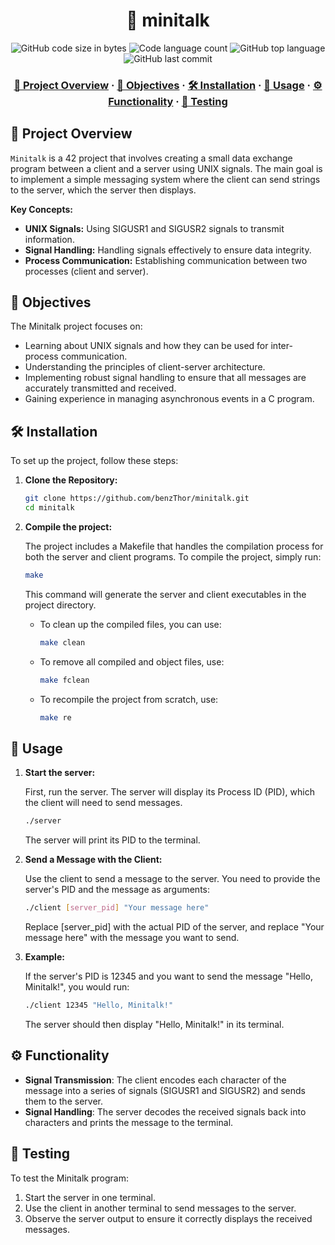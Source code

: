 <h1 align="center">
  📢 minitalk
</h1>

<p align="center">
	<img alt="GitHub code size in bytes" src="https://img.shields.io/github/languages/code-size/benzThor/minitalk?color=red" />
	<img alt="Code language count" src="https://img.shields.io/github/languages/count/benzThor/minitalk?color=yellow" />
	<img alt="GitHub top language" src="https://img.shields.io/github/languages/top/benzThor/minitalk?color=blue" />
	<img alt="GitHub last commit" src="https://img.shields.io/github/last-commit/benzThor/minitalk?color=green" />
</p>

<h3 align="center">
	<a href="#-project-overview">📝 Project Overview</a>
	<span> · </span>
	<a href="#-objectives">🎯 Objectives</a>
  <span> · </span>
	<a href="#️-installation">🛠️ Installation</a>
	<span> · </span>
	<a href="#-usage">🚀 Usage</a>
	<span> · </span>
	<a href="#️-functionality">⚙️ Functionality</a>
	<span> · </span>
	<a href="#-testing">🧪 Testing</a>
</h3>

## 📝 Project Overview

`Minitalk` is a 42 project that involves creating a small data exchange program between a client and a server using UNIX signals. The main goal is to implement a simple messaging system where the client can send strings to the server, which the server then displays.

**Key Concepts:** 

  - **UNIX Signals:** Using SIGUSR1 and SIGUSR2 signals to transmit information.
  - **Signal Handling:** Handling signals effectively to ensure data integrity.
  - **Process Communication:** Establishing communication between two processes (client and server).

## 🎯 Objectives

The Minitalk project focuses on:

  - Learning about UNIX signals and how they can be used for inter-process communication.
  - Understanding the principles of client-server architecture.
  - Implementing robust signal handling to ensure that all messages are accurately transmitted and received.
  - Gaining experience in managing asynchronous events in a C program.

## 🛠️ Installation

To set up the project, follow these steps:

1. **Clone the Repository:**

   ```bash
   git clone https://github.com/benzThor/minitalk.git
   cd minitalk
   ```

2. **Compile the project:**

   The project includes a Makefile that handles the compilation process for both the server and client programs. To compile the project, simply run:

   ```bash
   make
   ```

   This command will generate the server and client executables in the project directory.

   - To clean up the compiled files, you can use:
     ```bash
     make clean
     ```
    - To remove all compiled and object files, use:
      ```bash
      make fclean
      ```
    - To recompile the project from scratch, use:
      ```bash
      make re
      ```

## 🚀 Usage

1. **Start the server:**

   First, run the server. The server will display its Process ID (PID), which the client will need to send messages.

   ```bash
   ./server
   ```

   The server will print its PID to the terminal.

2. **Send a Message with the Client:**

   Use the client to send a message to the server. You need to provide the server's PID and the message as arguments:

   ```bash
   ./client [server_pid] "Your message here"
   ```

   Replace [server_pid] with the actual PID of the server, and replace "Your message here" with the message you want to send.

3. **Example:**

   If the server's PID is 12345 and you want to send the message "Hello, Minitalk!", you would run:

   ```bash
   ./client 12345 "Hello, Minitalk!"
   ```

   The server should then display "Hello, Minitalk!" in its terminal.

## ⚙️ Functionality

  - **Signal Transmission**: The client encodes each character of the message into a series of signals (SIGUSR1 and SIGUSR2) and sends them to the server.
  - **Signal Handling**: The server decodes the received signals back into characters and prints the message to the terminal.

## 🧪 Testing

  To test the Minitalk program:

  1. Start the server in one terminal.
  2. Use the client in another terminal to send messages to the server.
  3. Observe the server output to ensure it correctly displays the received messages.





  
